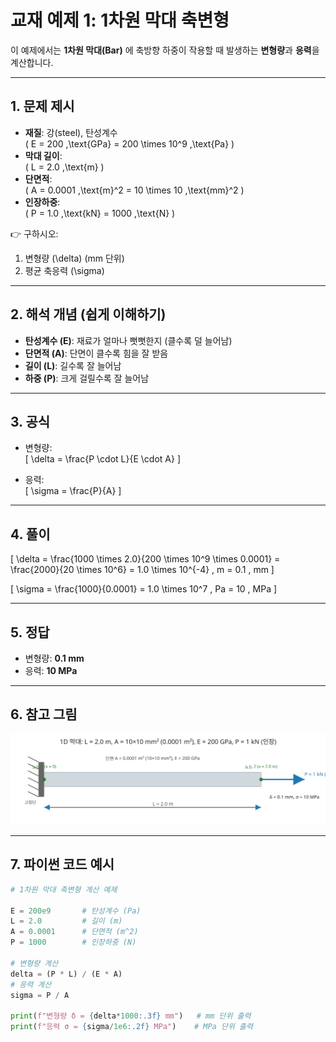 # 교재 예제 1: 1차원 막대 축변형

이 예제에서는 **1차원 막대(Bar)** 에 축방향 하중이 작용할 때 발생하는 **변형량**과 **응력**을 계산합니다.

---

## 1. 문제 제시

- **재질**: 강(steel), 탄성계수  
  \( E = 200 \,\text{GPa} = 200 \times 10^9 \,\text{Pa} \)  
- **막대 길이**:  
  \( L = 2.0 \,\text{m} \)  
- **단면적**:  
  \( A = 0.0001 \,\text{m}^2 = 10 \times 10 \,\text{mm}^2 \)  
- **인장하중**:  
  \( P = 1.0 \,\text{kN} = 1000 \,\text{N} \)

👉 구하시오:
1. 변형량 \(\delta\) (mm 단위)  
2. 평균 축응력 \(\sigma\)

---

## 2. 해석 개념 (쉽게 이해하기)

- **탄성계수 \(E\)**: 재료가 얼마나 뻣뻣한지 (클수록 덜 늘어남)  
- **단면적 \(A\)**: 단면이 클수록 힘을 잘 받음  
- **길이 \(L\)**: 길수록 잘 늘어남  
- **하중 \(P\)**: 크게 걸릴수록 잘 늘어남  

---

## 3. 공식

- 변형량:  
  \[
  \delta = \frac{P \cdot L}{E \cdot A}
  \]

- 응력:  
  \[
  \sigma = \frac{P}{A}
  \]

---

## 4. 풀이

\[
\delta = \frac{1000 \times 2.0}{200 \times 10^9 \times 0.0001}
       = \frac{2000}{20 \times 10^6}
       = 1.0 \times 10^{-4} \, m
       = 0.1 \, mm
\]

\[
\sigma = \frac{1000}{0.0001}
       = 1.0 \times 10^7 \, Pa
       = 10 \, MPa
\]

---

## 5. 정답

- 변형량: **0.1 mm**  
- 응력: **10 MPa**

---

## 6. 참고 그림

![1D Bar Axial Example](../img/bar_1d.svg)

---

## 7. 파이썬 코드 예시

```python
# 1차원 막대 축변형 계산 예제

E = 200e9       # 탄성계수 (Pa)
L = 2.0         # 길이 (m)
A = 0.0001      # 단면적 (m^2)
P = 1000        # 인장하중 (N)

# 변형량 계산
delta = (P * L) / (E * A)
# 응력 계산
sigma = P / A

print(f"변형량 δ = {delta*1000:.3f} mm")   # mm 단위 출력
print(f"응력 σ = {sigma/1e6:.2f} MPa")    # MPa 단위 출력